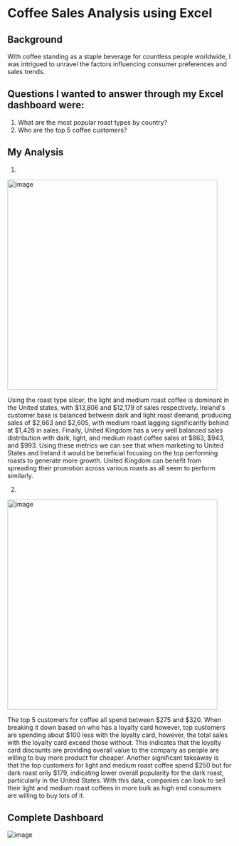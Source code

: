 
# **Coffee Sales Analysis using Excel**


## Background
With coffee standing as a staple beverage for countless people worldwide, I was intrigued to unravel the factors influencing consumer preferences and sales trends.  

## Questions I wanted to answer through my Excel dashboard were:

1. What are the most popular roast types by country?
2. Who are the top 5 coffee customers?

## My Analysis

1.
<img width="472" alt="image" src="https://github.com/luke4051/Excel-Coffee-Project/assets/168036749/03df1282-c613-45d4-8d52-f281af80efeb">

Using the roast type slicer, the light and medium roast coffee is dominant in the United states, with $13,806 and $12,179 of sales respectively. Ireland's customer base is balanced between dark and light roast demand, producing sales of $2,663 and $2,605, with medium roast lagging significantly behind at $1,428 in sales. Finally, United Kingdom has a very well balanced sales distribution with dark, light, and medium roast coffee sales at $863, $943, and $993. Using these metrics we can see that when marketing to United States and Ireland it would be beneficial focusing on the top performing roasts to generate more growth. United Kingdom can benefit from spreading their promotion across various roasts as all seem to perform similarly. 

2.
<img width="472" alt="image" src="https://github.com/luke4051/Excel-Coffee-Project/assets/168036749/77cba30a-d5e8-4250-8566-11e09c718716">

The top 5 customers for coffee all spend between $275 and $320. When breaking it down based on who has a loyalty card however, top customers are spending about $100 less with the loyalty card, however, the total sales with the loyalty card exceed those without. This indicates that the loyalty card discounts are providing overall value to the company as people are willing to buy more product for cheaper. Another significant takeaway is that the top customers for light and medium roast coffee spend $250 but for dark roast only $179, indicating lower overall popularity for the dark roast, particularly in the United States. With this data, companies can look to sell their light and medium roast coffees in more bulk as high end consumers are willing to buy lots of it. 

## Complete Dashboard
![image](https://github.com/luke4051/Excel-Coffee-Project/assets/168036749/2bb80e00-1515-4cee-9138-971b166ed18d)




